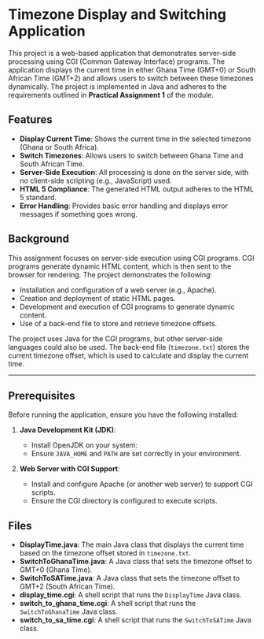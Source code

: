 # Timezone Display and Switching Application

This project is a web-based application that demonstrates server-side processing using CGI (Common Gateway Interface) programs. The application displays the current time in either Ghana Time (GMT+0) or South African Time (GMT+2) and allows users to switch between these timezones dynamically. The project is implemented in Java and adheres to the requirements outlined in **Practical Assignment 1** of the module.

## Features

- **Display Current Time**: Shows the current time in the selected timezone (Ghana or South Africa).
- **Switch Timezones**: Allows users to switch between Ghana Time and South African Time.
- **Server-Side Execution**: All processing is done on the server side, with no client-side scripting (e.g., JavaScript) used.
- **HTML 5 Compliance**: The generated HTML output adheres to the HTML 5 standard.
- **Error Handling**: Provides basic error handling and displays error messages if something goes wrong.

## Background

This assignment focuses on server-side execution using CGI programs. CGI programs generate dynamic HTML content, which is then sent to the browser for rendering. The project demonstrates the following:
- Installation and configuration of a web server (e.g., Apache).
- Creation and deployment of static HTML pages.
- Development and execution of CGI programs to generate dynamic content.
- Use of a back-end file to store and retrieve timezone offsets.

The project uses Java for the CGI programs, but other server-side languages could also be used. The back-end file (`timezone.txt`) stores the current timezone offset, which is used to calculate and display the current time.

---

## Prerequisites

Before running the application, ensure you have the following installed:

1. **Java Development Kit (JDK)**:
   - Install OpenJDK on your system:
   - Ensure `JAVA_HOME` and `PATH` are set correctly in your environment.

2. **Web Server with CGI Support**:
   - Install and configure Apache (or another web server) to support CGI scripts.
   - Ensure the CGI directory is configured to execute scripts.

## Files

- **DisplayTime.java**: The main Java class that displays the current time based on the timezone offset stored in `timezone.txt`.
- **SwitchToGhanaTime.java**: A Java class that sets the timezone offset to GMT+0 (Ghana Time).
- **SwitchToSATime.java**: A Java class that sets the timezone offset to GMT+2 (South African Time).
- **display_time.cgi**: A shell script that runs the `DisplayTime` Java class.
- **switch_to_ghana_time.cgi**: A shell script that runs the `SwitchToGhanaTime` Java class.
- **switch_to_sa_time.cgi**: A shell script that runs the `SwitchToSATime` Java class.
